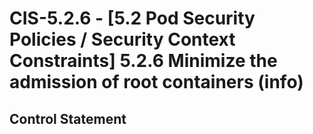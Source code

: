 # CIS-5.2.6 - \[5.2 Pod Security Policies / Security Context Constraints\] 5.2.6 Minimize the admission of root containers (info)

## Control Statement
